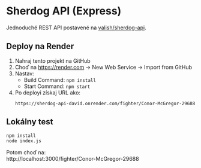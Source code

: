 # Sherdog API (Express)

Jednoduché REST API postavené na [valish/sherdog-api](https://github.com/valish/sherdog-api).

## Deploy na Render

1. Nahraj tento projekt na GitHub
2. Choď na https://render.com → New Web Service → Import from GitHub
3. Nastav:
   - Build Command: `npm install`
   - Start Command: `npm start`
4. Po deployi získaj URL ako:
   ```
   https://sherdog-api-david.onrender.com/fighter/Conor-McGregor-29688
   ```

## Lokálny test

```bash
npm install
node index.js
```

Potom choď na:  
http://localhost:3000/fighter/Conor-McGregor-29688
